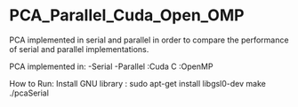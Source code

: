 # PCA_Parallel_Cuda_Open_OMP

PCA implemented in serial and parallel in order to compare the performance of serial and parallel implementations.

PCA implemented in:
  -Serial
  -Parallel
    :Cuda C
    :OpenMP

How to Run:
	Install GNU library : sudo apt-get install libgsl0-dev
	make
	./pcaSerial
